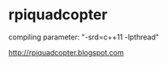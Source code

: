 rpiquadcopter
=============


compiling parameter: "-srd=c++11 -lpthread"


http://rpiquadcopter.blogspot.com
